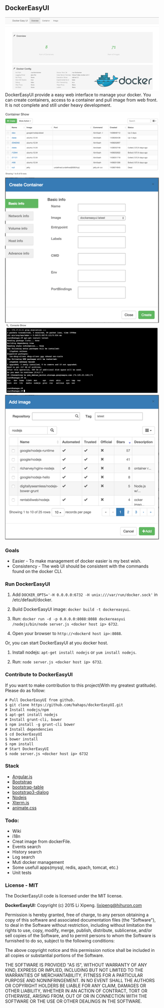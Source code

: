 ## DockerEasyUI

![Overview](/images/overview.png)
DockerEasyUI provide a easy web interface to manage your docker. You can create containers, access to a container and pull image from web front.
It is not complete and still under heavy development.

![Container](/images/containers.png)
![Create container](/images/create_container.png)
![Container console](/images/console.png)
![Pull images](/images/pull_image.png)


### Goals
* Easier - To make management of docker easier is my best wish.
* Consistency - The web UI should be consistent with the commands found on the docker CLI.

### Run DockerEasyUI
1. Add `DOCKER_OPTS='-H 0.0.0.0:6732 -H unix:///var/run/docker.sock'` in /etc/default/docker.

2. Build DockerEasyUI image: `docker build -t dockereasyui`.

3. Run: `docker run -d -p 0.0.0.0:8088:8088 dockereasyui /nodejs/bin/node server.js <docker host ip> 6732`.

4. Open your browser to `http://<dockerd host ip>:8088`.

Or, you can start DockerEasyUI at you docker host.
1. Install nodejs: `apt-get install nodejs` or `yum install nodejs`.

2. Run: `node server.js <docker host ip> 6732`.

### Contribute to DockerEasyUI
If you want to make contribution to this project(With my greatest gratitude). Please do as follow:

    # Pull DockerEasyUI from github.
    $ git clone https://github.com/hahaps/dockerEasyUI.git
    # Install nodejs/npm
    $ apt-get install nodejs
    # Install grunt-cli, bower
    $ npm install -g grunt-cli bower
    # Install dependencies
    $ cd DockerEasyUI
    $ bower install
    $ npm install
    # Start DockerEasyUI
    $ node server.js <docker host ip> 6732

### Stack
* [Angular.js](https://github.com/angular/angular.js)
* [Bootstrap](http://getbootstrap.com/)
* [bootstrap-table](https://github.com/wenzhixin/bootstrap-table)
* [bootstrap3-dialog](https://github.com/nakupanda/bootstrap3-dialog)
* [Nodejs](https://nodejs.org/)
* [Xterm.js](https://github.com/sourcelair/xterm.js)
* [animate.css](https://github.com/fgnass/spin.js/)


### Todo:
* Wiki
* i18n
* Creat image from dockerFile.
* Events search
* History search
* Log search
* Muti docker management
* Some usefull apps(mysql, redis, apach, tomcat, etc.)
* Unit tests


### License - MIT
The DockerEasyUI code is licensed under the MIT license.


**DockerEasyUI:**
Copyright (c) 2015 Li Xipeng. lixipeng@hihuron.com

Permission is hereby granted, free of charge, to any person
obtaining a copy of this software and associated documentation 
files (the "Software"), to deal in the Software without 
restriction, including without limitation the rights to use, copy, 
modify, merge, publish, distribute, sublicense, and/or sell copies 
of the Software, and to permit persons to whom the Software is 
furnished to do so, subject to the following conditions:

The above copyright notice and this permission notice shall be 
included in all copies or substantial portions of the Software.

THE SOFTWARE IS PROVIDED "AS IS", WITHOUT WARRANTY OF ANY KIND,
EXPRESS OR IMPLIED,
INCLUDING BUT NOT LIMITED TO THE WARRANTIES OF MERCHANTABILITY, 
FITNESS FOR A PARTICULAR PURPOSE AND NONINFRINGEMENT. 
IN NO EVENT SHALL THE AUTHORS OR COPYRIGHT 
HOLDERS BE LIABLE FOR ANY CLAIM, 
DAMAGES OR OTHER LIABILITY, 
WHETHER IN AN ACTION OF CONTRACT, 
TORT OR OTHERWISE, 
ARISING FROM, OUT OF OR IN CONNECTION WITH 
THE SOFTWARE OR THE USE OR OTHER DEALINGS IN THE SOFTWARE.
